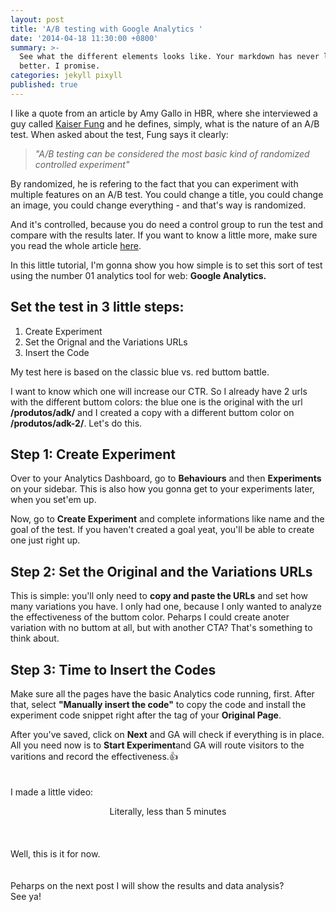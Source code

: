 ```yaml
---
layout: post
title: 'A/B testing with Google Analytics '
date: '2014-04-18 11:30:00 +0800'
summary: >-
  See what the different elements looks like. Your markdown has never looked
  better. I promise.
categories: jekyll pixyll
published: true
---
```

I like a quote from an article by Amy Gallo in HBR, where she interviewed a guy called [Kaiser Fung](http://www.kaiserfung.com/) and he defines, simply, what is the nature of an A/B test. When asked about the test, Fung says it clearly:

> _"A/B testing can be considered the most basic kind of randomized controlled experiment"_


By randomized, he is refering to the fact that you can experiment with multiple features on an A/B test. You could change a title, you could change an image, you could change everything - and that's way is randomized. 

And it's controlled, because you do need a control group to run the test and compare with the results later. If you want to know a little more, make sure you read the whole article [here](https://hbr.org/2017/06/a-refresher-on-ab-testing).

In this little tutorial, I'm gonna show you how simple is to set this sort of test using the number 01 analytics tool for web: **Google Analytics.**


## Set the test in 3 little steps:

1. Create Experiment
2. Set the Orignal and the Variations URLs
3. Insert the Code 

My test here is based on the classic blue vs. red buttom battle. 

I want to know which one will increase our CTR. So I already have 2 urls with the different buttom colors: the blue one is the original with the url **/produtos/adk/** and I created a copy with a different buttom color on **/produtos/adk-2/**. Let's do this. 

## Step 1: Create Experiment 
Over to your Analytics Dashboard, go to **Behaviours** and then **Experiments** on your sidebar. This is also how you gonna get to your experiments later, when you set'em up. 

Now, go to **Create Experiment** and complete informations like name and the goal of the test. If you haven't created a goal yeat, you'll be able to create one just right up. 

## Step 2: Set the Original and the Variations URLs 
This is simple: you'll only need to **copy and paste the URLs** and set how many variations you have. I only had one, because I only wanted to analyze the effectiveness of the buttom color. Peharps I could create anoter variation with no buttom at all, but with another CTA? That's something to think about. 


## Step 3: Time to Insert the Codes
Make sure all the pages have the basic Analytics code running, first. After that, select **"Manually insert the code"** to copy the code and install the experiment code snippet right after the <head> tag of your **Original Page**. 
  
  
After you've saved, click on **Next** and GA will check if everything is in place. All you need now is to **Start Experiment**and GA will route visitors to the varitions and record the effectiveness.:+1:
<br>
<br>
<br>
I made a little video:

<center>Literally, less than 5 minutes</center> 
<br> <br> <br> 
Well, this is it for now.<br> <br> <br> 
Peharps on the next post I will show the results and data analysis?<br> 
See ya!